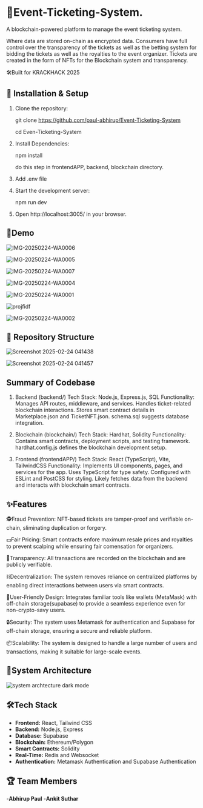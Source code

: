 # 🚀Event-Ticketing-System.

A blockchain-powered platform to manage the event ticketing system.

Where data are stored on-chain as encrypted data. Consumers have full control over the transparency of the tickets as well as the betting system for bidding the tickets as well as the royalties to the event organizer. Tickets are created in the form of NFTs for the Blockchain system and transparency.

🛠Built for KRACKHACK 2025


## 🚀 Installation & Setup


1. Clone the repository:
 
   git clone https://github.com/paul-abhirup/Event-Ticketing-System

   cd Even-Ticketing-System


2. Install Dependencies:
    
   npm install

   do this step in frontendAPP, backend, blockchain directory.

3. Add .env file 
   
5. Start the development server:
    
   npm run dev 


6. Open http://localhost:3005/ in your browser.

## 🎥Demo
  ![IMG-20250224-WA0006](https://github.com/user-attachments/assets/ad128cb4-e18a-4204-8684-42c00bb68c4c)

![IMG-20250224-WA0005](https://github.com/user-attachments/assets/0256cb74-2fa4-4f3e-97bf-95cdd4111cdf)

![IMG-20250224-WA0007](https://github.com/user-attachments/assets/62ff2a44-ad96-450d-9786-d33a0475bc73)

![IMG-20250224-WA0004](https://github.com/user-attachments/assets/a7447531-5d11-4bec-9c09-14d8b5ae3051)

![IMG-20250224-WA0001](https://github.com/user-attachments/assets/e0e9e033-85c6-41b8-9cc1-59f32090ccb3)

![projfidf](https://github.com/user-attachments/assets/113e5b9d-7cc3-4ec4-bbcd-87357477ba34)

![IMG-20250224-WA0002](https://github.com/user-attachments/assets/96dc1e4b-a90c-471a-8bbb-a0e3c816b224)


 ## 📁 Repository Structure

![Screenshot 2025-02-24 041438](https://github.com/user-attachments/assets/7809f535-4619-42ea-b773-b8dc0caeeeac)

![Screenshot 2025-02-24 041457](https://github.com/user-attachments/assets/828236f1-0f08-4a47-8ba2-7872a79d9bbf)


## Summary of Codebase
1. Backend (backend/)
Tech Stack: Node.js, Express.js, SQL
Functionality:
               Manages API routes, middleware, and services.
               Handles ticket-related blockchain interactions.
               Stores smart contract details in Marketplace.json and TicketNFT.json.
               schema.sql suggests database integration.

 
2. Blockchain (blockchain/)
Tech Stack: Hardhat, Solidity
Functionality:
              Contains smart contracts, deployment scripts, and testing framework.
              hardhat.config.js defines the blockchain development setup.

   
4. Frontend (frontendAPP/)
Tech Stack: React (TypeScript), Vite, TailwindCSS
Functionality:
             Implements UI components, pages, and services for the app.
             Uses TypeScript for type safety.
             Configured with ESLint and PostCSS for styling.
             Likely fetches data from the backend and interacts with blockchain smart contracts.

   

 ## ✨Features
 🕵️Fraud Prevention: NFT-based tickets are tamper-proof and verifiable on-chain, sliminating duplication or forgery.

 💵Fair Pricing: Smart contracts enfore maximum resale prices and royalties to prevent scalping while ensuring fair comensation for organizers.

 📢Transparency: All transactions are recorded on the blockchain and are publicly verifiable.
 
 ⛓️Decentralization: The system removes reliance on centralized platforms by enabling direct interactions between users via smart contracts.

 🎨User-Friendly Design: Integrates familiar tools like wallets (MetaMask) with off-chain storage(supabase) to provide a seamless experience even for non-crypto-savy users.

 🔒Security: The system uses Metamask for authentication and Supabase for off-chain storage, ensuring a secure and reliable platform.

 📦Scalability: The system is designed to handle a large number of users and transactions, making it suitable for large-scale events.

 ## 💾System Architecture


![system archtecture dark mode](https://github.com/user-attachments/assets/41e09103-c6dc-4423-a3a1-b01ade33bba9)

 

 ## 🛠Tech Stack
 - **Frontend:** React, Tailwind CSS
 - **Backend:** Node.js, Express
 - **Database:** Supabase
 - **Blockchain:** Ethereum/Polygon
 - **Smart Contracts:** Solidity
 - **Real-Time:** Redis and Websocket
 - **Authentication:** Metamask Authentication and Supabase Authentication



 ## 🏆 Team Members
 
 -**Abhirup Paul**
 -**Ankit Suthar**
